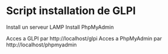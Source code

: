 # Script installation de GLPI
 Install un serveur LAMP
 Install PhpMyAdmin
 
 Acces a GLPI par http://localhost/glpi
 Acces a PhpMyAdmin par http://localhost/phpmyadmin
